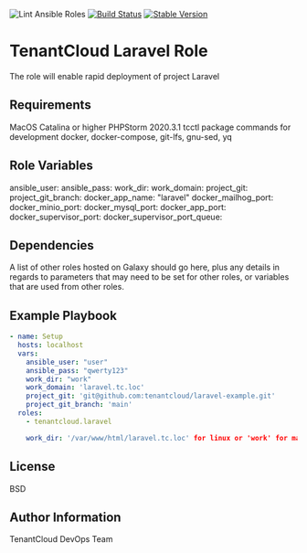 
![Lint Ansible Roles](https://github.com/tenantcloud/ansible-role-laravel/workflows/Lint%20Ansible%20Roles/badge.svg?branch-master)
[![Build Status](https://github.com/tenantcloud/ansible-role-laravel/workflows/Enlarge%20version/badge.svg)](https://github.com/tenantcloud/ansible-role-laravel/workflows/Enlarge%20version/badge.svg)
[![Stable Version](https://img.shields.io/github/v/tag/tenantcloud/ansible-role-laravel)](https://img.shields.io/github/v/tag/tenantcloud/ansible-role-laravel)

TenantCloud Laravel Role
=========

The role will enable rapid deployment of project Laravel 

Requirements
------------

MacOS Catalina or higher
PHPStorm 2020.3.1
tcctl package commands for development
docker, docker-compose, git-lfs, gnu-sed, yq

Role Variables
--------------

ansible_user:
ansible_pass:
work_dir:
work_domain:
project_git:
project_git_branch:
docker_app_name: "laravel"
docker_mailhog_port:
docker_minio_port:
docker_mysql_port:
docker_app_port:
docker_supervisor_port:
docker_supervisor_port_queue:

Dependencies
------------

A list of other roles hosted on Galaxy should go here, plus any details in regards to parameters that may need to be set for other roles, or variables that are used from other roles.

Example Playbook
----------------

```yaml
- name: Setup
  hosts: localhost
  vars:
    ansible_user: "user"
    ansible_pass: "qwerty123"
    work_dir: "work"
    work_domain: 'laravel.tc.loc'
    project_git: 'git@github.com:tenantcloud/laravel-example.git'
    project_git_branch: 'main'
  roles:
    - tenantcloud.laravel
```

```yaml
    work_dir: '/var/www/html/laravel.tc.loc' for linux or 'work' for macosx
``` 

License
-------

BSD

Author Information
------------------

TenantCloud DevOps Team
